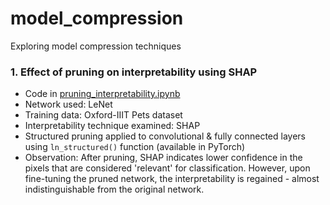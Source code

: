 # model_compression
Exploring model compression techniques


### 1. Effect of pruning on interpretability using SHAP

- Code in [pruning_interpretability.ipynb](pruning_interpretability.ipynb)
- Network used: LeNet
- Training data: Oxford-IIIT Pets dataset 
- Interpretability technique examined: SHAP
- Structured pruning applied to convolutional & fully connected layers using `ln_structured()` function (available in PyTorch)
- Observation: After pruning, SHAP indicates lower confidence in the pixels that are considered 'relevant' for classification. However, upon fine-tuning the pruned network, the interpretability is regained - almost indistinguishable from the original network. 
